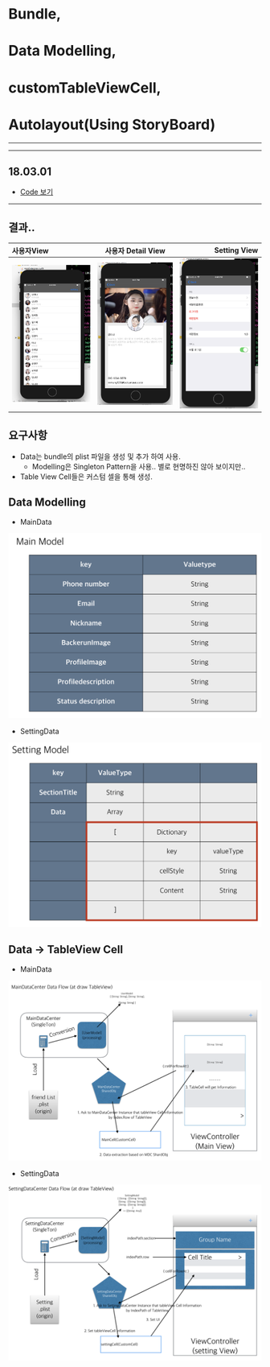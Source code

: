# Bundle,
# Data Modelling,
# customTableViewCell,
# Autolayout(Using StoryBoard)

---
---

## 18.03.01

- [Code 보기](https://github.com/joohopark/jhbob/tree/master/Project/smallProject/ChatUIPractice)

---

## 결과..

|사용자View|사용자 Detail View| Setting View |
|:--------|:--------:|--------:|
| ![screen](https://github.com/joohopark/jhbob/blob/master/Study/image/UserView_bundle.jpg) | ![screen](https://github.com/joohopark/jhbob/blob/master/Study/image/UserDetailView.jpg) | ![screen](https://github.com/joohopark/jhbob/blob/master/Study/image/UserSettingView.jpg) |

## 요구사항

- Data는 bundle의 plist 파일을 생성 및 추가 하여 사용.
	- Modelling은 Singleton Pattern을 사용.. 별로 현명하진 않아 보이지만..
- Table View Cell들은 커스텀 셀을 통해 생성.

## Data Modelling

- MainData

![screen](https://github.com/joohopark/jhbob/blob/master/Study/image/MainDataModel.jpg)

- SettingData

![screen](https://github.com/joohopark/jhbob/blob/master/Study/image/SettingDataModel.jpg)

## Data -> TableView Cell

- MainData

![screen](https://github.com/joohopark/jhbob/blob/master/Study/image/MainDataFlow.jpg)

- SettingData

![screen](https://github.com/joohopark/jhbob/blob/master/Study/image/SettingDataFlow.jpg)






